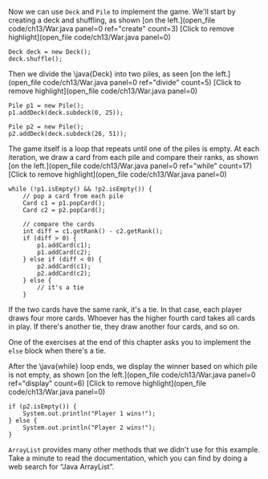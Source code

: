 Now we can use `Deck` and `Pile` to implement the game. We'll start by creating a deck and shuffling, as shown [on the left.](open_file code/ch13/War.java panel=0 ref="create" count=3)
[Click to remove highlight](open_file code/ch13/War.java panel=0)


```code
Deck deck = new Deck();
deck.shuffle();
```

Then we divide the \java{Deck} into two piles, as seen [on the left.](open_file code/ch13/War.java panel=0 ref="divide" count=5)
[Click to remove highlight](open_file code/ch13/War.java panel=0)


```code
Pile p1 = new Pile();
p1.addDeck(deck.subdeck(0, 25));

Pile p2 = new Pile();
p2.addDeck(deck.subdeck(26, 51));
```

The game itself is a loop that repeats until one of the piles is empty. At each iteration, we draw a card from each pile and compare their ranks, as shown [on the left.](open_file code/ch13/War.java panel=0 ref="while" count=17)
[Click to remove highlight](open_file code/ch13/War.java panel=0)


```code
while (!p1.isEmpty() && !p2.isEmpty()) {
    // pop a card from each pile
    Card c1 = p1.popCard();
    Card c2 = p2.popCard();

    // compare the cards
    int diff = c1.getRank() - c2.getRank();
    if (diff > 0) {
        p1.addCard(c1);
        p1.addCard(c2);
    } else if (diff < 0) {
        p2.addCard(c1);
        p2.addCard(c2);
    } else {
        // it's a tie
    }
```

If the two cards have the same rank, it's a tie. In that case, each player draws four more cards. Whoever has the higher fourth card takes all cards in play. If there's another tie, they draw another four cards, and so on.

One of the exercises at the end of this chapter asks you to implement the `else` block when there's a tie.

After the \java{while} loop ends, we display the winner based on which pile is not empty, as shown [on the left.](open_file code/ch13/War.java panel=0 ref="display" count=6)
[Click to remove highlight](open_file code/ch13/War.java panel=0)


```code
if (p2.isEmpty()) {
    System.out.println("Player 1 wins!");
} else {
    System.out.println("Player 2 wins!");
}
```

`ArrayList` provides many other methods that we didn't use for this example. Take a minute to read the documentation, which you can find by doing a web search for “Java ArrayList”.